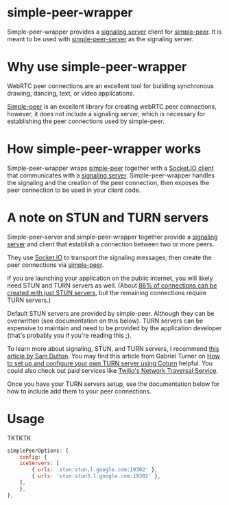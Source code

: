 # simple-peer-wrapper

Simple-peer-wrapper provides a [signaling server](https://developer.mozilla.org/en-US/docs/Web/API/WebRTC_API/Signaling_and_video_calling) client for [simple-peer](https://github.com/feross/simple-peer). It is meant to be used with [simple-peer-server](https://github.com/lisajamhoury/simple-peer-server) as the signaling server.

# Why use simple-peer-wrapper

WebRTC peer connections are an excellent tool for building synchronous drawing, dancing, text, or video applications.

[Simple-peer](https://github.com/feross/simple-peer) is an excellent library for creating webRTC peer connections, however, it does not include a signaling server, which is necessary for establishing the peer connections used by simple-peer.

# How simple-peer-wrapper works

Simple-peer-wrapper wraps [simple-peer](https://github.com/feross/simple-peer) together with a [Socket.IO client](https://socket.io/docs/v3/client-api/index.html) that communicates with a [signaling server](https://developer.mozilla.org/en-US/docs/Web/API/WebRTC_API/Signaling_and_video_calling). Simple-peer-wrapper handles the signaling and the creation of the peer connection, then exposes the peer connection to be used in your client code.

# A note on STUN and TURN servers

Simple-peer-server and simple-peer-wrapper together provide a [signaling server](https://developer.mozilla.org/en-US/docs/Web/API/WebRTC_API/Signaling_and_video_calling) and client that establish a connection between two or more peers.

They use [Socket.IO](https://socket.io/) to transport the signaling messages, then create the peer connections via [simple-peer](https://github.com/feross/simple-peer).

If you are launching your application on the public internet, you will likely need STUN and TURN servers as well. (About [86% of connections can be created with just STUN servers](https://www.html5rocks.com/en/tutorials/webrtc/infrastructure/), but the remaining connections require TURN servers.)

Default STUN servers are provided by simple-peer. Although they can be overwritten (see documentation on this below). TURN servers can be expensive to maintain and need to be provided by the application developer (that's probably you if you're reading this ;).

To learn more about signaling, STUN, and TURN servers, I recommend [this article by Sam Dutton](https://www.html5rocks.com/en/tutorials/webrtc/infrastructure/). You may find this article from Gabriel Turner on [How to set up and configure your own TURN server using Coturn](https://gabrieltanner.org/blog/turn-server) helpful. You could also check out paid services like [Twilio's Network Traversal Service](https://www.twilio.com/stun-turn).

Once you have your TURN servers setup, see the documentation below for how to include add them to your peer connections.

# Usage

TKTKTK

```javascript
simplePeerOptions: {
    config: {
    iceServers: [
        { urls: 'stun:stun.l.google.com:19302' },
        { urls: 'stun:stun3.l.google.com:19302' },
    ],
    },
},
```
